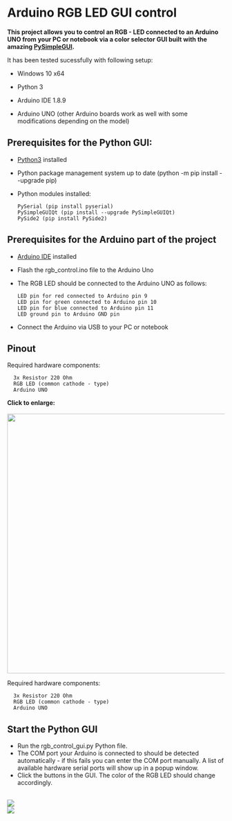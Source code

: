 # Arduino RGB LED GUI control
**This project allows you to control an RGB - LED connected to an Arduino UNO from your PC or notebook via a color selector GUI built with the amazing [PySimpleGUI](https://pysimplegui.readthedocs.io/en/latest/).**

It has been tested sucessfully with following setup:

* Windows 10 x64

* Python 3

* Arduino IDE 1.8.9

* Arduino UNO (other Arduino boards work as well with some modifications depending on the model)

## Prerequisites for the Python GUI:


* [Python3](https://www.python.org/downloads/) installed 

* Python package management system up to date (python -m pip install --upgrade pip)

* Python modules installed:

      PySerial (pip install pyserial)
      PySimpleGUIQt (pip install --upgrade PySimpleGUIQt)
      PySide2 (pip install PySide2)

## Prerequisites for the Arduino part of the project

* [Arduino IDE](https://www.arduino.cc/reference/en/) installed

* Flash the rgb_control.ino file to the Arduino Uno

* The RGB LED should be connected to the Arduino UNO as follows:

      LED pin for red connected to Arduino pin 9
      LED pin for green connected to Arduino pin 10
      LED pin for blue connected to Arduino pin 11
      LED ground pin to Arduino GND pin 

* Connect the Arduino via USB to your PC or notebook

## Pinout
Required hardware components:

      3x Resistor 220 Ohm
      RGB LED (common cathode - type)
      Arduino UNO

<b>Click to enlarge:</b> 
</br> </br>
<img src="https://i.imgur.com/NEBTWak.png" width="600">

Required hardware components:

      3x Resistor 220 Ohm
      RGB LED (common cathode - type)
      Arduino UNO

## Start the Python GUI

* Run the rgb_control_gui.py Python file.
* The COM port your Arduino is connected to should be detected automatically - if this fails you can enter the COM port manually. A list of available hardware serial ports will show up in a popup window.
* Click the buttons in the GUI. The color of the RGB LED should change accordingly.
  
</br>

<img src="https://i.imgur.com/EEbAoNf.jpg">

</br>

<img src="https://i.imgur.com/EXJVYeP.jpg">
  
  
